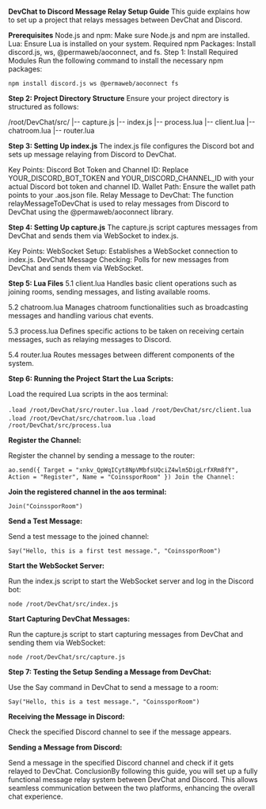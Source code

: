 **DevChat to Discord Message Relay Setup Guide**
This guide explains how to set up a project that relays messages between DevChat and Discord.

**Prerequisites**
Node.js and npm: Make sure Node.js and npm are installed.
Lua: Ensure Lua is installed on your system.
Required npm Packages: Install discord.js, ws, @permaweb/aoconnect, and fs.
Step 1: Install Required Modules
Run the following command to install the necessary npm packages:


`npm install discord.js ws @permaweb/aoconnect fs`

**Step 2: Project Directory Structure**
Ensure your project directory is structured as follows:


/root/DevChat/src/
|-- capture.js
|-- index.js
|-- process.lua
|-- client.lua
|-- chatroom.lua
|-- router.lua

**Step 3: Setting Up index.js**
The index.js file configures the Discord bot and sets up message relaying from Discord to DevChat.

Key Points:
Discord Bot Token and Channel ID: Replace YOUR_DISCORD_BOT_TOKEN and YOUR_DISCORD_CHANNEL_ID with your actual Discord bot token and channel ID.
Wallet Path: Ensure the wallet path points to your .aos.json file.
Relay Message to DevChat: The function relayMessageToDevChat is used to relay messages from Discord to DevChat using the @permaweb/aoconnect library.

**Step 4: Setting Up capture.js**
The capture.js script captures messages from DevChat and sends them via WebSocket to index.js.

Key Points:
WebSocket Setup: Establishes a WebSocket connection to index.js.
DevChat Message Checking: Polls for new messages from DevChat and sends them via WebSocket.

**Step 5: Lua Files**
5.1 client.lua
Handles basic client operations such as joining rooms, sending messages, and listing available rooms.

5.2 chatroom.lua
Manages chatroom functionalities such as broadcasting messages and handling various chat events.

5.3 process.lua
Defines specific actions to be taken on receiving certain messages, such as relaying messages to Discord.

5.4 router.lua
Routes messages between different components of the system.



**Step 6: Running the Project**
**Start the Lua Scripts:**

Load the required Lua scripts in the aos terminal:

`.load /root/DevChat/src/router.lua`
`.load /root/DevChat/src/client.lua`
`.load /root/DevChat/src/chatroom.lua`
`.load /root/DevChat/src/process.lua`

**Register the Channel:**

Register the channel by sending a message to the router:

`ao.send({ Target = "xnkv_QpWqICyt8NpVMbfsUQciZ4wlm5DigLrfXRm8fY", Action = "Register", Name = "CoinssporRoom" })
Join the Channel:`

**Join the registered channel in the aos terminal:**

`Join("CoinssporRoom")`

**Send a Test Message:**

Send a test message to the joined channel:

`Say("Hello, this is a first test message.", "CoinssporRoom")`

**Start the WebSocket Server:**

Run the index.js script to start the WebSocket server and log in the Discord bot:

`node /root/DevChat/src/index.js`


**Start Capturing DevChat Messages:**

Run the capture.js script to start capturing messages from DevChat and sending them via WebSocket:

`node /root/DevChat/src/capture.js`

**Step 7: Testing the Setup**
**Sending a Message from DevChat:**

Use the Say command in DevChat to send a message to a room:

`Say("Hello, this is a test message.", "CoinssporRoom")`

**Receiving the Message in Discord:**

Check the specified Discord channel to see if the message appears.

**Sending a Message from Discord:**

Send a message in the specified Discord channel and check if it gets relayed to DevChat.
ConclusionBy following this guide, you will set up a fully functional message relay system between DevChat and Discord. This allows seamless communication between the two platforms, enhancing the overall chat experience.
